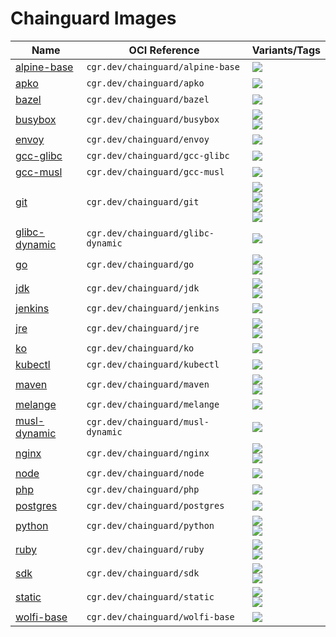 # Chainguard Images

| Name | OCI Reference | Variants/Tags |
| ----- | ----- |  -------- |
| [alpine-base](./images/alpine-base) | `cgr.dev/chainguard/alpine-base` | [![](https://storage.googleapis.com/chainguard-images-build-outputs/badges/alpine-base.build.status.latest.svg)](https://registry-ui.chainguard.app/?image=cgr.dev/chainguard/alpine-base:latest) |
| [apko](./images/apko) | `cgr.dev/chainguard/apko` | [![](https://storage.googleapis.com/chainguard-images-build-outputs/badges/apko.build.status.latest.svg)](https://registry-ui.chainguard.app/?image=cgr.dev/chainguard/apko:latest) |
| [bazel](./images/bazel) | `cgr.dev/chainguard/bazel` | [![](https://storage.googleapis.com/chainguard-images-build-outputs/badges/bazel.build.status.experimental.svg)](https://registry-ui.chainguard.app/?image=cgr.dev/chainguard/bazel:experimental) |
| [busybox](./images/busybox) | `cgr.dev/chainguard/busybox` | [![](https://storage.googleapis.com/chainguard-images-build-outputs/badges/busybox.build.status.latest-glibc.svg)](https://registry-ui.chainguard.app/?image=cgr.dev/chainguard/busybox:latest-glibc)<br/>[![](https://storage.googleapis.com/chainguard-images-build-outputs/badges/busybox.build.status.latest.svg)](https://registry-ui.chainguard.app/?image=cgr.dev/chainguard/busybox:latest) |
| [envoy](./images/envoy) | `cgr.dev/chainguard/envoy` | [![](https://storage.googleapis.com/chainguard-images-build-outputs/badges/envoy.build.status.experimental.svg)](https://registry-ui.chainguard.app/?image=cgr.dev/chainguard/envoy:experimental) |
| [gcc-glibc](./images/gcc-glibc) | `cgr.dev/chainguard/gcc-glibc` | [![](https://storage.googleapis.com/chainguard-images-build-outputs/badges/gcc-glibc.build.status.latest.svg)](https://registry-ui.chainguard.app/?image=cgr.dev/chainguard/gcc-glibc:latest) |
| [gcc-musl](./images/gcc-musl) | `cgr.dev/chainguard/gcc-musl` | [![](https://storage.googleapis.com/chainguard-images-build-outputs/badges/gcc-musl.build.status.latest.svg)](https://registry-ui.chainguard.app/?image=cgr.dev/chainguard/gcc-musl:latest) |
| [git](./images/git) | `cgr.dev/chainguard/git` | [![](https://storage.googleapis.com/chainguard-images-build-outputs/badges/git.build.status.latest-glibc-root.svg)](https://registry-ui.chainguard.app/?image=cgr.dev/chainguard/git:latest-glibc-root)<br/>[![](https://storage.googleapis.com/chainguard-images-build-outputs/badges/git.build.status.latest-glibc.svg)](https://registry-ui.chainguard.app/?image=cgr.dev/chainguard/git:latest-glibc)<br/>[![](https://storage.googleapis.com/chainguard-images-build-outputs/badges/git.build.status.latest-root.svg)](https://registry-ui.chainguard.app/?image=cgr.dev/chainguard/git:latest-root)<br/>[![](https://storage.googleapis.com/chainguard-images-build-outputs/badges/git.build.status.latest.svg)](https://registry-ui.chainguard.app/?image=cgr.dev/chainguard/git:latest) |
| [glibc-dynamic](./images/glibc-dynamic) | `cgr.dev/chainguard/glibc-dynamic` | [![](https://storage.googleapis.com/chainguard-images-build-outputs/badges/glibc-dynamic.build.status.latest.svg)](https://registry-ui.chainguard.app/?image=cgr.dev/chainguard/glibc-dynamic:latest) |
| [go](./images/go) | `cgr.dev/chainguard/go` | [![](https://storage.googleapis.com/chainguard-images-build-outputs/badges/go.build.status.latest-glibc.svg)](https://registry-ui.chainguard.app/?image=cgr.dev/chainguard/go:latest-glibc)<br/>[![](https://storage.googleapis.com/chainguard-images-build-outputs/badges/go.build.status.latest.svg)](https://registry-ui.chainguard.app/?image=cgr.dev/chainguard/go:latest) |
| [jdk](./images/jdk) | `cgr.dev/chainguard/jdk` | [![](https://storage.googleapis.com/chainguard-images-build-outputs/badges/jdk.build.status.openjdk-11.svg)](https://registry-ui.chainguard.app/?image=cgr.dev/chainguard/jdk:openjdk-11)<br/>[![](https://storage.googleapis.com/chainguard-images-build-outputs/badges/jdk.build.status.openjdk-17.svg)](https://registry-ui.chainguard.app/?image=cgr.dev/chainguard/jdk:openjdk-17) |
| [jenkins](./images/jenkins) | `cgr.dev/chainguard/jenkins` | [![](https://storage.googleapis.com/chainguard-images-build-outputs/badges/jenkins.build.status.experimental.svg)](https://registry-ui.chainguard.app/?image=cgr.dev/chainguard/jenkins:experimental) |
| [jre](./images/jre) | `cgr.dev/chainguard/jre` | [![](https://storage.googleapis.com/chainguard-images-build-outputs/badges/jre.build.status.openjdk-jre-11.svg)](https://registry-ui.chainguard.app/?image=cgr.dev/chainguard/jre:openjdk-jre-11)<br/>[![](https://storage.googleapis.com/chainguard-images-build-outputs/badges/jre.build.status.openjdk-jre-17.svg)](https://registry-ui.chainguard.app/?image=cgr.dev/chainguard/jre:openjdk-jre-17) |
| [ko](./images/ko) | `cgr.dev/chainguard/ko` | [![](https://storage.googleapis.com/chainguard-images-build-outputs/badges/ko.build.status.latest.svg)](https://registry-ui.chainguard.app/?image=cgr.dev/chainguard/ko:latest) |
| [kubectl](./images/kubectl) | `cgr.dev/chainguard/kubectl` | [![](https://storage.googleapis.com/chainguard-images-build-outputs/badges/kubectl.build.status.latest.svg)](https://registry-ui.chainguard.app/?image=cgr.dev/chainguard/kubectl:latest) |
| [maven](./images/maven) | `cgr.dev/chainguard/maven` | [![](https://storage.googleapis.com/chainguard-images-build-outputs/badges/maven.build.status.openjdk-11.svg)](https://registry-ui.chainguard.app/?image=cgr.dev/chainguard/maven:openjdk-11)<br/>[![](https://storage.googleapis.com/chainguard-images-build-outputs/badges/maven.build.status.openjdk-17.svg)](https://registry-ui.chainguard.app/?image=cgr.dev/chainguard/maven:openjdk-17) |
| [melange](./images/melange) | `cgr.dev/chainguard/melange` | [![](https://storage.googleapis.com/chainguard-images-build-outputs/badges/melange.build.status.latest.svg)](https://registry-ui.chainguard.app/?image=cgr.dev/chainguard/melange:latest) |
| [musl-dynamic](./images/musl-dynamic) | `cgr.dev/chainguard/musl-dynamic` | [![](https://storage.googleapis.com/chainguard-images-build-outputs/badges/musl-dynamic.build.status.latest.svg)](https://registry-ui.chainguard.app/?image=cgr.dev/chainguard/musl-dynamic:latest) |
| [nginx](./images/nginx) | `cgr.dev/chainguard/nginx` | [![](https://storage.googleapis.com/chainguard-images-build-outputs/badges/nginx.build.status.latest.svg)](https://registry-ui.chainguard.app/?image=cgr.dev/chainguard/nginx:latest)<br/>[![](https://storage.googleapis.com/chainguard-images-build-outputs/badges/nginx.build.status.stable.svg)](https://registry-ui.chainguard.app/?image=cgr.dev/chainguard/nginx:stable) |
| [node](./images/node) | `cgr.dev/chainguard/node` | [![](https://storage.googleapis.com/chainguard-images-build-outputs/badges/node.build.status.latest.svg)](https://registry-ui.chainguard.app/?image=cgr.dev/chainguard/node:latest) |
| [php](./images/php) | `cgr.dev/chainguard/php` | [![](https://storage.googleapis.com/chainguard-images-build-outputs/badges/php.build.status.latest.svg)](https://registry-ui.chainguard.app/?image=cgr.dev/chainguard/php:latest) |
| [postgres](./images/postgres) | `cgr.dev/chainguard/postgres` | [![](https://storage.googleapis.com/chainguard-images-build-outputs/badges/postgres.build.status.15.svg)](https://registry-ui.chainguard.app/?image=cgr.dev/chainguard/postgres:15) |
| [python](./images/python) | `cgr.dev/chainguard/python` | [![](https://storage.googleapis.com/chainguard-images-build-outputs/badges/python.build.status.latest-glibc.svg)](https://registry-ui.chainguard.app/?image=cgr.dev/chainguard/python:latest-glibc)<br/>[![](https://storage.googleapis.com/chainguard-images-build-outputs/badges/python.build.status.latest.svg)](https://registry-ui.chainguard.app/?image=cgr.dev/chainguard/python:latest) |
| [ruby](./images/ruby) | `cgr.dev/chainguard/ruby` | [![](https://storage.googleapis.com/chainguard-images-build-outputs/badges/ruby.build.status.latest-3.0.svg)](https://registry-ui.chainguard.app/?image=cgr.dev/chainguard/ruby:latest-3.0)<br/>[![](https://storage.googleapis.com/chainguard-images-build-outputs/badges/ruby.build.status.latest-3.1.svg)](https://registry-ui.chainguard.app/?image=cgr.dev/chainguard/ruby:latest-3.1) |
| [sdk](./images/sdk) | `cgr.dev/chainguard/sdk` | [![](https://storage.googleapis.com/chainguard-images-build-outputs/badges/sdk.build.status.latest.svg)](https://registry-ui.chainguard.app/?image=cgr.dev/chainguard/sdk:latest)<br/>[![](https://storage.googleapis.com/chainguard-images-build-outputs/badges/sdk.build.status.wolfi.svg)](https://registry-ui.chainguard.app/?image=cgr.dev/chainguard/sdk:wolfi) |
| [static](./images/static) | `cgr.dev/chainguard/static` | [![](https://storage.googleapis.com/chainguard-images-build-outputs/badges/static.build.status.latest-glibc.svg)](https://registry-ui.chainguard.app/?image=cgr.dev/chainguard/static:latest-glibc)<br/>[![](https://storage.googleapis.com/chainguard-images-build-outputs/badges/static.build.status.latest.svg)](https://registry-ui.chainguard.app/?image=cgr.dev/chainguard/static:latest) |
| [wolfi-base](./images/wolfi-base) | `cgr.dev/chainguard/wolfi-base` | [![](https://storage.googleapis.com/chainguard-images-build-outputs/badges/wolfi-base.build.status.latest.svg)](https://registry-ui.chainguard.app/?image=cgr.dev/chainguard/wolfi-base:latest) |
